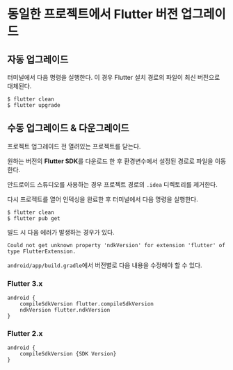 # 동일한 프로젝트에서 Flutter 버전 업그레이드

## 자동 업그레이드

터미널에서 다음 명령을 실행한다. 이 경우 Flutter 설치 경로의 파일이 최신 버전으로 대체된다.

```shell
$ flutter clean
$ flutter upgrade
```

## 수동 업그레이드 & 다운그레이드

프로젝트 업그레이드 전 열려있는 프로젝트를 닫는다.

원하는 버전의 **Flutter SDK**를 다운로드 한 후 환경변수에서 설정된 경로로 파일을 이동한다.

안드로이드 스튜디오를 사용하는 경우 프로젝트 경로의 `.idea` 디렉토리를 제거한다.

다시 프로젝트를 열어 인덱싱을 완료한 후 터미널에서 다음 명령을 실행한다.

```shell
$ flutter clean
$ flutter pub get
```

빌드 시 다음 에러가 발생하는 경우가 있다.

```
Could not get unknown property 'ndkVersion' for extension 'flutter' of type FlutterExtension.
```

`android/app/build.gradle`에서 버전별로 다음 내용을 수정해야 할 수 있다.

### Flutter 3.x

```
android {
    compileSdkVersion flutter.compileSdkVersion
    ndkVersion flutter.ndkVersion
}
```

### Flutter 2.x
```
android {
    compileSdkVersion {SDK Version}
}
```
